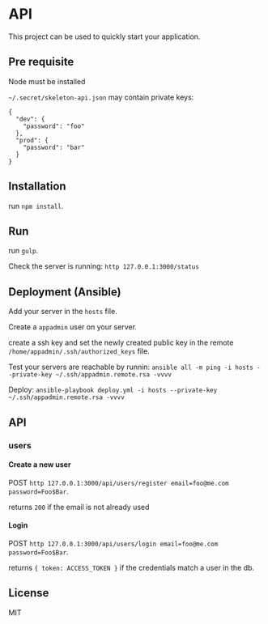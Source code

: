 # API

This project can be used to quickly start your application.

## Pre requisite

Node must be installed

`~/.secret/skeleton-api.json` may contain private keys:

    {
      "dev": {
        "password": "foo"
      },
      "prod": {
        "password": "bar"
      }
    }

## Installation

run `npm install`.

## Run

run `gulp`. 

Check the server is running: `http 127.0.0.1:3000/status`

## Deployment (Ansible)

Add your server in the `hosts` file.

Create a `appadmin` user on your server.

create a ssh key and set the newly created public key in the remote `/home/appadmin/.ssh/authorized_keys` file.

Test your servers are reachable by runnin: `ansible all -m ping -i hosts --private-key ~/.ssh/appadmin.remote.rsa -vvvv`

Deploy: `ansible-playbook deploy.yml -i hosts --private-key ~/.ssh/appadmin.remote.rsa -vvvv`


## API

### users

#### Create a new user

POST `http 127.0.0.1:3000/api/users/register email=foo@me.com password=Foo$Bar`. 

returns `200` if the email is not already used

#### Login

POST `http 127.0.0.1:3000/api/users/login email=foo@me.com password=Foo$Bar`.

returns `{ token: ACCESS_TOKEN }` if the credentials match a user in the db.

## License

MIT